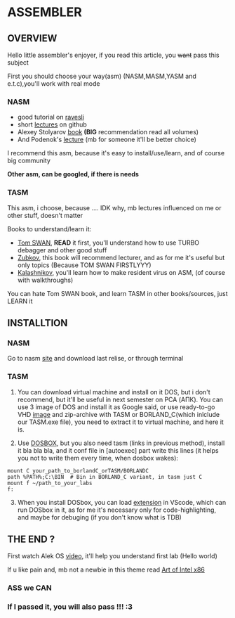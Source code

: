 # ASSEMBLER
## OVERVIEW
Hello little assembler's enjoyer, if you read this article, you ~~want~~ pass this subject 

First you should choose your way(asm) (NASM,MASM,YASM and e.t.c),you'll work with real mode

### NASM  
- good tutorial on [ravesli][ravesli] 
- short [lectures][githib_lectures] on github 
- Alexey Stolyarov [book][Stolyarov_book] <b>(BIG</b> recommendation read all volumes) 
- And Podenok's [lecture][Podenok_lectures] (mb for someone it'll be better choice)

I recommend this asm, because it's easy to install/use/learn, and of course big community

<b>Other asm, can be googled, if there is needs</b>

### TASM

This asm, i choose, because .... IDK why, mb lectures influenced on me or other stuff, doesn't matter

Books to understand/learn it: 
- [Tom SWAN][Swan], <b>READ</b> it first, you'll understand how to use TURBO debagger and other good stuff
- [Zubkov][Zubkov], this book will recommend lecturer, and as for me it's useful but only topics (Because TOM SWAN FIRSTLYYY)
- [Kalashnikov][Kalashnikov], you'll learn how to make resident virus on ASM, (of course with walkthroughs)

You can hate Tom SWAN book, and learn TASM in other books/sources, just LEARN it



## INSTALLTION 

### NASM

Go to nasm [site][nasm_site] and download last relise, or through terminal

### TASM

1) You can download virtual machine and install on it DOS, but i don't recommend, but it'll be useful in next semester on PCA (АПК). You can use 3 image of DOS and install it as Google said, or use ready-to-go VHD [image][virtual_machine] and zip-archive with TASM or BORLAND_C(which inlclude our TASM.exe file), you need to extract it to virtual machine, and here it is.

2) Use [DOSBOX][dosbox], but you also need tasm (links in previous method), install it bla bla bla, and it conf file in [autoexec] part write this lines (it helps you not to write them every time, when dosbox wakes):
```
mount C your_path_to_borlandC_orTASM/BORLANDC
path %PATH%;C:\BIN  # Bin in BORLAND_C variant, in tasm just C
mount f ~/path_to_your_labs
f:
```
3) When you install DOSbox, you can load [extension][extension] in VScode, which can run DOSbox in it, as for me it's necessary only for code-highlighting, and maybe for debuging (if you don't know what is TDB)


## THE END ?

First watch Alek OS [video][youtube], it'll help you understand first lab (Hello world)

If u like pain and, mb not a newbie in this theme read [Art of Intel x86][Art_of_assembly_language]

### ASS we CAN
### If I passed it, you will also pass !!! :3





<!---NASM's links-->
[ravesli]: https://ravesli.com/uroki-assemblera
[githib_lectures]: https://0xax.github.io/categories/assembler/
[Stolyarov_book]: http://www.stolyarov.info/books/pdf/progintro_vol2.pdf
[Podenok_lectures]: https://disk.yandex.by/d/uS0s4zZStus3TA
[nasm_site]: https://www.nasm.us

<!--- TASM's links-->
[Zubkov]:https://disk.yandex.by/i/OgZUXl7B6mj2hA
[Swan]: https://disk.yandex.by/i/xpeoXuSMzZFlOg
[Kalashnikov]: https://disk.yandex.by/i/x8En2MnxEce8gA
[virtual_machine]: https://disk.yandex.by/d/ZQ66ppYRUyykXQ
[dosbox]: https://www.dosbox.com/wiki/Basic_Setup_and_Installation_of_DosBox
[extension]: https://github.com/dosasm/masm-tasm/blob/HEAD/README.md


<!--- BASE links-->
[youtube]: https://youtu.be/PHyIP9g9BQw
[Art_of_assembly_language]: https://www.ic.unicamp.br/~pannain/mc404/aulas/pdfs/Art%20Of%20Intel%20x86%20Assembly.pdf